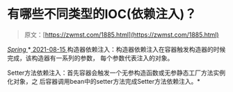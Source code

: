 <!--yml
category: 未分类
date: 0001-01-01 00:00:00
--->

# 有哪些不同类型的IOC(依赖注入)？

> 原文：[https://zwmst.com/1885.html](https://zwmst.com/1885.html)

   [ *Spring* ](https://zwmst.com/spring)*[ <time datetime="2021-08-15T16:45:17+08:00"> 2021-08-15 </time> ](https://zwmst.com/1885.html)  构造器依赖注入：构造器依赖注入在容器触发构造器的时候完成，该构造器有一系列的参数， 每个参数代表注入的对象。

Setter方法依赖注入：首先容器会触发一个无参构造函数或无参静态工厂方法实例化对象，之 后容器调用bean中的setter方法完成Setter方法依赖注入。*